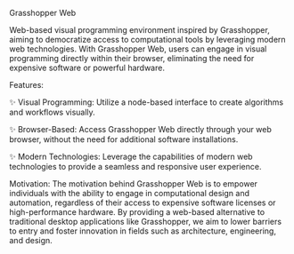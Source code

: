 Grasshopper Web

Web-based visual programming environment inspired by Grasshopper, aiming to democratize access to computational tools by leveraging modern web technologies. With Grasshopper Web, users can engage in visual programming directly within their browser, eliminating the need for expensive software or powerful hardware.

Features:

✨ Visual Programming: Utilize a node-based interface to create algorithms and workflows visually.

✨ Browser-Based: Access Grasshopper Web directly through your web browser, without the need for additional software installations.

✨ Modern Technologies: Leverage the capabilities of modern web technologies to provide a seamless and responsive user experience.

Motivation:
The motivation behind Grasshopper Web is to empower individuals with the ability to engage in computational design and automation, regardless of their access to expensive software licenses or high-performance hardware. By providing a web-based alternative to traditional desktop applications like Grasshopper, we aim to lower barriers to entry and foster innovation in fields such as architecture, engineering, and design.
